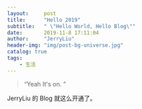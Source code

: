 ```yaml
---
layout:     post
title:      "Hello 2019"
subtitle:   " \"Hello World, Hello Blog\""
date:       2019-11-8 17:11:04
author:     "JerryLiu"
header-img: "img/post-bg-universe.jpg"
catalog: true
tags:
    - 生活
---
```


> “Yeah It's on. ”


JerryLiu 的 Blog 就这么开通了。



